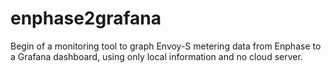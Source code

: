 # enphase2grafana

Begin of a monitoring tool to graph Envoy-S metering data from Enphase to a Grafana dashboard, using only local information and no cloud server.
